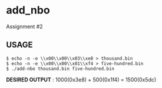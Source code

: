 # add_nbo
  Assignment #2
## USAGE
```
$ echo -n -e \\x00\\x00\\x03\\xe8 > thousand.bin
$ echo -n -e \\x00\\x00\\x01\\xf4 > five-hundred.bin
$ ./add-nbo thousand.bin five-hundred.bin
```
**DESIRED OUTPUT** : 1000(0x3e8) + 500(0x1f4) = 1500(0x5dc)
